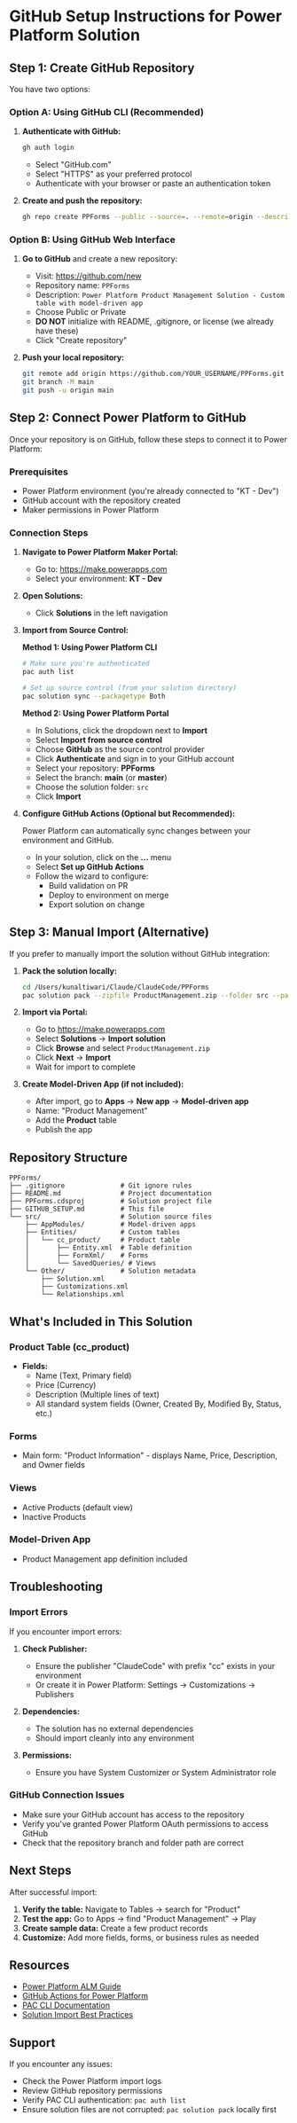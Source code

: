 # GitHub Setup Instructions for Power Platform Solution

## Step 1: Create GitHub Repository

You have two options:

### Option A: Using GitHub CLI (Recommended)

1. **Authenticate with GitHub:**
   ```bash
   gh auth login
   ```
   - Select "GitHub.com"
   - Select "HTTPS" as your preferred protocol
   - Authenticate with your browser or paste an authentication token

2. **Create and push the repository:**
   ```bash
   gh repo create PPForms --public --source=. --remote=origin --description="Power Platform Product Management Solution - Custom table with model-driven app" --push
   ```

### Option B: Using GitHub Web Interface

1. **Go to GitHub** and create a new repository:
   - Visit: https://github.com/new
   - Repository name: `PPForms`
   - Description: `Power Platform Product Management Solution - Custom table with model-driven app`
   - Choose Public or Private
   - **DO NOT** initialize with README, .gitignore, or license (we already have these)
   - Click "Create repository"

2. **Push your local repository:**
   ```bash
   git remote add origin https://github.com/YOUR_USERNAME/PPForms.git
   git branch -M main
   git push -u origin main
   ```

## Step 2: Connect Power Platform to GitHub

Once your repository is on GitHub, follow these steps to connect it to Power Platform:

### Prerequisites
- Power Platform environment (you're already connected to "KT - Dev")
- GitHub account with the repository created
- Maker permissions in Power Platform

### Connection Steps

1. **Navigate to Power Platform Maker Portal:**
   - Go to: https://make.powerapps.com
   - Select your environment: **KT - Dev**

2. **Open Solutions:**
   - Click **Solutions** in the left navigation

3. **Import from Source Control:**

   **Method 1: Using Power Platform CLI**
   ```bash
   # Make sure you're authenticated
   pac auth list

   # Set up source control (from your solution directory)
   pac solution sync --packagetype Both
   ```

   **Method 2: Using Power Platform Portal**
   - In Solutions, click the dropdown next to **Import**
   - Select **Import from source control**
   - Choose **GitHub** as the source control provider
   - Click **Authenticate** and sign in to your GitHub account
   - Select your repository: **PPForms**
   - Select the branch: **main** (or **master**)
   - Choose the solution folder: `src`
   - Click **Import**

4. **Configure GitHub Actions (Optional but Recommended):**

   Power Platform can automatically sync changes between your environment and GitHub.

   - In your solution, click on the **...** menu
   - Select **Set up GitHub Actions**
   - Follow the wizard to configure:
     - Build validation on PR
     - Deploy to environment on merge
     - Export solution on change

## Step 3: Manual Import (Alternative)

If you prefer to manually import the solution without GitHub integration:

1. **Pack the solution locally:**
   ```bash
   cd /Users/kunaltiwari/Claude/ClaudeCode/PPForms
   pac solution pack --zipfile ProductManagement.zip --folder src --packagetype Unmanaged
   ```

2. **Import via Portal:**
   - Go to https://make.powerapps.com
   - Select **Solutions** → **Import solution**
   - Click **Browse** and select `ProductManagement.zip`
   - Click **Next** → **Import**
   - Wait for import to complete

3. **Create Model-Driven App (if not included):**
   - After import, go to **Apps** → **New app** → **Model-driven app**
   - Name: "Product Management"
   - Add the **Product** table
   - Publish the app

## Repository Structure

```
PPForms/
├── .gitignore              # Git ignore rules
├── README.md               # Project documentation
├── PPForms.cdsproj         # Solution project file
├── GITHUB_SETUP.md         # This file
└── src/                    # Solution source files
    ├── AppModules/         # Model-driven apps
    ├── Entities/           # Custom tables
    │   └── cc_product/     # Product table
    │       ├── Entity.xml  # Table definition
    │       ├── FormXml/    # Forms
    │       └── SavedQueries/ # Views
    └── Other/              # Solution metadata
        ├── Solution.xml
        ├── Customizations.xml
        └── Relationships.xml
```

## What's Included in This Solution

### Product Table (cc_product)
- **Fields:**
  - Name (Text, Primary field)
  - Price (Currency)
  - Description (Multiple lines of text)
  - All standard system fields (Owner, Created By, Modified By, Status, etc.)

### Forms
- Main form: "Product Information" - displays Name, Price, Description, and Owner fields

### Views
- Active Products (default view)
- Inactive Products

### Model-Driven App
- Product Management app definition included

## Troubleshooting

### Import Errors

If you encounter import errors:

1. **Check Publisher:**
   - Ensure the publisher "ClaudeCode" with prefix "cc" exists in your environment
   - Or create it in Power Platform: Settings → Customizations → Publishers

2. **Dependencies:**
   - The solution has no external dependencies
   - Should import cleanly into any environment

3. **Permissions:**
   - Ensure you have System Customizer or System Administrator role

### GitHub Connection Issues

- Make sure your GitHub account has access to the repository
- Verify you've granted Power Platform OAuth permissions to access GitHub
- Check that the repository branch and folder path are correct

## Next Steps

After successful import:

1. **Verify the table:** Navigate to Tables → search for "Product"
2. **Test the app:** Go to Apps → find "Product Management" → Play
3. **Create sample data:** Create a few product records
4. **Customize:** Add more fields, forms, or business rules as needed

## Resources

- [Power Platform ALM Guide](https://docs.microsoft.com/power-platform/alm/)
- [GitHub Actions for Power Platform](https://github.com/marketplace/actions/powerplatform-actions)
- [PAC CLI Documentation](https://docs.microsoft.com/power-platform/developer/cli/introduction)
- [Solution Import Best Practices](https://docs.microsoft.com/power-platform/alm/solution-import-best-practices)

## Support

If you encounter any issues:
- Check the Power Platform import logs
- Review GitHub repository permissions
- Verify PAC CLI authentication: `pac auth list`
- Ensure solution files are not corrupted: `pac solution pack` locally first